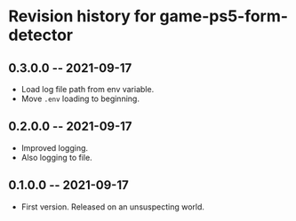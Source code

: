 # Revision history for game-ps5-form-detector

## 0.3.0.0 -- 2021-09-17

* Load log file path from env variable.
* Move `.env` loading to beginning.

## 0.2.0.0 -- 2021-09-17

* Improved logging.
* Also logging to file.

## 0.1.0.0 -- 2021-09-17

* First version. Released on an unsuspecting world.

